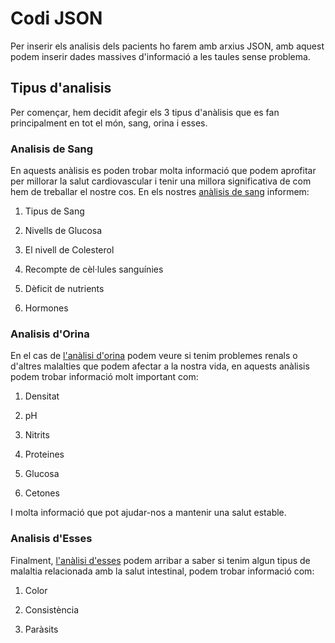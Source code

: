 # Codi JSON

Per inserir els analisis dels pacients ho farem amb arxius JSON, amb aquest podem inserir dades massives d'informació a les taules sense problema.

## Tipus d'analisis

Per començar, hem decidit afegir els 3 tipus d'anàlisis que es fan principalment en tot el món, sang, orina i esses.

### Analisis de Sang

En aquests anàlisis es poden trobar molta informació que podem aprofitar per millorar la salut cardiovascular i tenir una millora significativa de com hem de treballar el nostre cos. En els nostres [anàlisis de sang](analisis_sang.json) informem:

1. Tipus de Sang

2. Nivells de Glucosa

3. El nivell de Colesterol

4. Recompte de cèl·lules sanguínies

5. Dèficit de nutrients

6. Hormones

### Analisis d'Orina

En el cas de [l'anàlisi d'orina](analisis_orina.json) podem veure si tenim problemes renals o d'altres malalties que podem afectar a la nostra vida, en aquests anàlisis podem trobar informació molt important com:

1. Densitat

2. pH

3. Nitrits

4. Proteines

5. Glucosa

6. Cetones

I molta informació que pot ajudar-nos a mantenir una salut estable.

### Analisis d'Esses

Finalment, [l'anàlisi d'esses](analisis_eses.json) podem arribar a saber si tenim algun tipus de malaltia relacionada amb la salut intestinal, podem trobar informació com:

1. Color

2. Consistència

3. Paràsits

